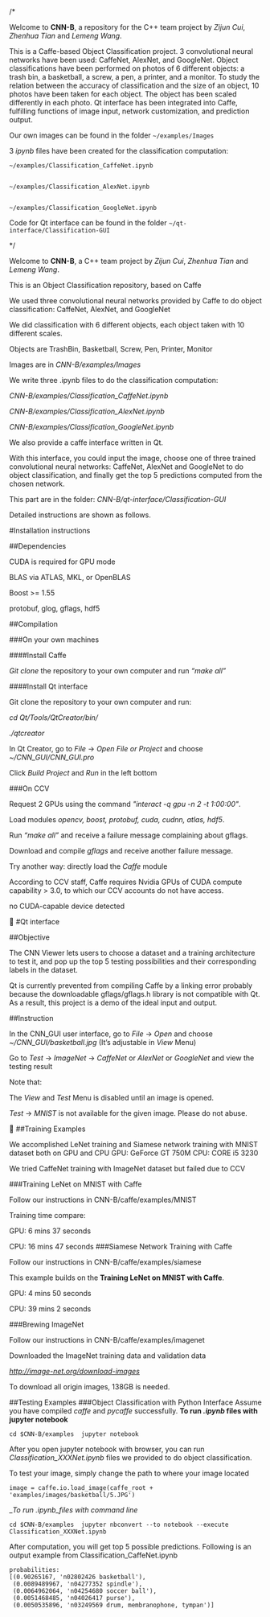 /*


Welcome to __CNN-B__, a repository for the C++ team project by _Zijun Cui_, _Zhenhua Tian_ and _Lemeng Wang_.


This is a Caffe-based Object Classification project. 3 convolutional neural networks have been used: CaffeNet, AlexNet, and GoogleNet. Object classifications have been performed on photos of 6 different objects: a trash bin, a basketball, a screw, a pen, a printer, and a monitor. To study the relation between the accuracy of classification and the size of an object, 10 photos have been taken for each object. The object has been scaled differently in each photo. Qt interface has been integrated into Caffe, fulfilling functions of image input, network customization, and prediction output.


Our own images can be found in the folder `~/examples/Images`


3 _ipynb_ files have been created for the classification computation:


```
~/examples/Classification_CaffeNet.ipynb


~/examples/Classification_AlexNet.ipynb


~/examples/Classification_GoogleNet.ipynb
```


 Code for Qt interface can be found in the folder `~/qt-interface/Classification-GUI`


*/


Welcome to __CNN-B__, a C++ team project by _Zijun Cui_, _Zhenhua Tian_ and _Lemeng Wang_.


This is an Object Classification repository, based on Caffe 


We used three convolutional neural networks provided by Caffe to do object classification: 
CaffeNet, AlexNet, and GoogleNet


We did classification with 6 different objects, each object taken with 10 different scales. 


Objects are TrashBin, Basketball, Screw, Pen, Printer, Monitor


Images are in _CNN-B/examples/Images_


We write three  .ipynb files to do the classification computation:


_CNN-B/examples/Classification_CaffeNet.ipynb_


_CNN-B/examples/Classification_AlexNet.ipynb_


_CNN-B/examples/Classification_GoogleNet.ipynb_


We also provide a caffe interface written in Qt. 


With this interface, you could input the image, choose one of three trained convolutional neural networks: CaffeNet, AlexNet and GoogleNet to do object classification, and finally get the top 5 predictions computed from the chosen network.


This part are in the folder: _CNN-B/qt-interface/Classification-GUI_


Detailed instructions are shown as follows.






#Installation instructions


##Dependencies


CUDA is required for GPU mode


BLAS via ATLAS, MKL, or OpenBLAS


Boost >= 1.55


protobuf, glog, gflags, hdf5


##Compilation


###On your own machines


####Install Caffe


_Git clone_ the repository to your own computer and run _“make all”_


####Install Qt interface


Git clone the repository to your own computer and run:


_cd Qt/Tools/QtCreator/bin/_


_./qtcreator_


In Qt Creator, go to _File_ -> _Open File or Project_ and choose _~/CNN\_GUI/CNN\_GUI.pro_


Click _Build Project_ and _Run_ in the left bottom


###On CCV


Request 2 GPUs using the command _"interact -q gpu -n 2 -t 1:00:00"_.


Load modules _opencv, boost, protobuf, cuda, cudnn, atlas, hdf5_.


Run _“make all”_ and receive a failure message complaining about gflags.


Download and compile _gflags_ and receive another failure message.


Try another way: directly load the _Caffe_ module


According to CCV staff, Caffe requires Nvidia GPUs of CUDA compute capability > 3.0, to which our CCV accounts do not have access.


no CUDA-capable device detected



#Qt interface


##Objective


The CNN Viewer lets users to choose a dataset and a training architecture to test it, and pop up the top 5 testing possibilities and their corresponding labels in the dataset.


Qt is currently prevented from compiling Caffe by a linking error probably because the downloadable gflags/gflags.h library is not compatible with Qt. As a result, this project is a demo of the ideal input and output.


##Instruction


In the CNN_GUI user interface, go to _File_ -> _Open_ and choose _~/CNN\_GUI/basketball.jpg_ (It’s adjustable in _View_ Menu)


Go to _Test_ -> _ImageNet_ -> _CaffeNet_ or _AlexNet_ or _GoogleNet_ and view the testing result


Note that:


The _View_  and _Test_ Menu is disabled until an image is opened.


_Test_ -> _MNIST_ is not available for the given image. Please do not abuse.





##Training Examples


We accomplished LeNet training and Siamese network training with MNIST dataset both on GPU and CPU 
GPU: GeForce GT 750M
CPU: CORE i5 3230


We tried CaffeNet training with ImageNet dataset but failed due to CCV


###Training LeNet on MNIST with Caffe


Follow our instructions in CNN-B/caffe/examples/MNIST


Training time compare:


GPU: 6 mins 37 seconds


CPU: 16 mins 47 seconds
###Siamese Network Training with Caffe


Follow our instructions in CNN-B/caffe/examples/siamese


This example builds on the __Training LeNet on MNIST with Caffe__. 


GPU: 4 mins 50 seconds 


CPU: 39 mins 2 seconds


###Brewing ImageNet


Follow our instructions in CNN-B/caffe/examples/imagenet


Downloaded the ImageNet training data and validation data


_http://image-net.org/download-images_


To download all origin images, 138GB is needed.


##Testing Examples
###Object Classification with Python Interface
Assume you have compiled _caffe_ and _pycaffe_ successfully. 
__To run _.ipynb_ files with jupyter notebook__


```
cd $CNN-B/examples  jupyter notebook
```


After you open jupyter notebook with browser, you can run _Classification_XXXNet.ipynb_ files we provided to do object classification. 


To test your image, simply change the path to where your image located


```
image = caffe.io.load_image(caffe_root + 'examples/images/basketball/5.JPG')
```


__To run _.ipynb_files with command line__


```
cd $CNN-B/examples  jupyter nbconvert --to notebook --execute Classification_XXXNet.ipynb
```


After computation, you will get top 5 possible predictions. Following is an output example from Classification_CaffeNet.ipynb


```
probabilities:
[(0.90265167, 'n02802426 basketball'),
 (0.0089489967, 'n04277352 spindle'),
 (0.0064962064, 'n04254680 soccer ball'),
 (0.0051468485, 'n04026417 purse'),
 (0.0050535896, 'n03249569 drum, membranophone, tympan')]
```


